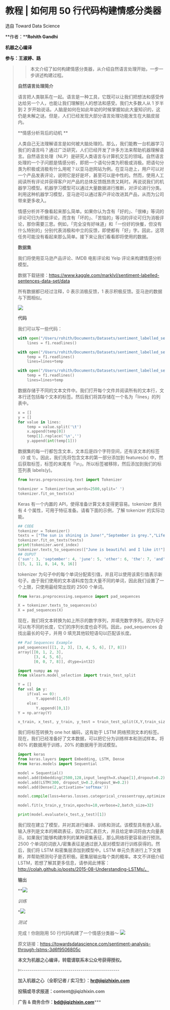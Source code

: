 # 教程 | 如何用 50 行代码构建情感分类器

选自 Toward Data Science

**作者：****Rohith Gandhi**

****机器之心编译****

**参与：王淑婷、路**

> > 本文介绍了如何构建情感分类器，从介绍自然语言处理开始，一步一步讲述构建过程。
> 
> **自然语言处理简介**
> 
> 语言把人类联系在一起。语言是一种工具，它既可以让我们把想法和感受传达给另一个人，也能让我们理解别人的想法和感受。我们大多数人从 1 岁半到 2 岁开始说话。人脑是如何在如此年幼的时候掌握如此大量知识的，这仍是未解之谜。但是，人们已经发现大部分语言处理功能发生在大脑皮层内。
> 
> **情感分析背后的动机 **
> 
> 人类自己无法理解语言是如何被大脑处理的。那么，我们能教一台机器学习我们的语言吗？通过广泛研究，人们已经开发了许多方法来帮助机器理解语言。自然语言处理（NLP）是研究人类语言与计算机交互的领域。自然语言处理的一个子问题是情感分析，即把一个语句分类为积极或消极。把语句分类为积极或消极有什么用呢？以亚马逊网站为例。在亚马逊上，用户可以对一个产品发表评论，说明它是好是坏，甚至可以是中性的。然而，使用人工阅读所有评论并获得客户对产品的总体反馈既昂贵又耗时。再说说我们的机器学习模型。机器学习模型可以通过大量数据进行推断，对评论进行分类。利用这种机器学习模型，亚马逊可以通过客户评论改进其产品，从而为公司带来更多收入。
> 
> 情感分析并不像看起来那么简单。如果你认为含有「好的」、「很棒」等词的评论可归为积极评论，而含有「坏的」、「苦恼的」等词的评论可归为消极评论，那你需要三思。例如，「完全没有好味道」和「一份好的快餐，但没有什么特别的」分别代表消极和中立的反馈，即使都有「好」字。因此，这项任务可能没有看起来那么简单。接下来让我们看看即将使用的数据。
> 
> **数据集**
> 
> 我们将使用亚马逊产品评论、IMDB 电影评论和 Yelp 评论来构建情感分析模型。
> 
> 数据下载链接：https://www.kaggle.com/marklvl/sentiment-labelled-sentences-data-set/data
> 
> 所有数据都已经过注释，0 表示消极反馈，1 表示积极反馈。亚马逊的数据与下图相似。
> 
> ![](img/3427cd1330dc7747ce171fcfc3633bc6-fs8.png)
> 
> **代码**
> 
> 我们可以写一些代码：
> 
> ```py
> with open("/Users/rohith/Documents/Datasets/sentiment_labelled_sentences/amazon_cells_labelled.txt") as f1:
>     lines = f1.readlines()
> 
> with open("/Users/rohith/Documents/Datasets/sentiment_labelled_sentences/imdb_labelled.txt") as f1:
>     temp = f1.readlines()
>     lines=lines+temp
> 
> with open("/Users/rohith/Documents/Datasets/sentiment_labelled_sentences/yelp_labelled.txt") as f1:
>     temp = f1.readlines()
>     lines=lines+temp
> ```
> 
> 数据存储于不同的文本文件中。我们打开每个文件并阅读所有的文本行，文本行还包括每个文本的标签。然后我们将其存储在一个名为「lines」的列表中。
> 
> ```py
> x = []
> y = []
> for value in lines:
>     temp = value.split('\t')
>     x.append(temp[0])
>     temp[1].replace('\n','')
>     y.append(int(temp[1]))
> ```
> 
> 数据集的每一行都包含文本，文本后是四个字符空间，还有该文本的标签（0 或 1）。因此，我们先将包含文本的第一部分添加到 features(x) 中，然后获取标签，标签的末尾有「\n」。所以标签被移除，然后添加到我们的标签列表 labels(y)。
> 
> ```py
> from keras.preprocessing.text import Tokenizer
> 
> tokenizer = Tokenizer(num_words=2500,split=' ')
> tokenizer.fit_on_texts(x)
> ```
> 
> Keras 有一个内置的 API，使得准备计算文本变得更容易。tokenizer 类共有 4 个属性，可用于特征准备。请看下面的示例，了解 tokenizer 的实际功能。
> 
> ```py
> ## CODE
> tokenizer = Tokenizer()
> texts = ["The sun is shining in June!","September is grey.","Life is beautiful in August.","I like it","This and other things?"]
> tokenizer.fit_on_texts(texts)
> print(tokenizer.word_index)
> tokenizer.texts_to_sequences(["June is beautiful and I like it!"])
> ## OUPUT
> {'sun': 3, 'september': 4, 'june': 5, 'other': 6, 'the': 7, 'and': 8, 'like': 9, 'in': 2, 'beautiful': 11, 'grey': 12, 'life': 17, 'it': 16, 'i': 14, 'is': 1, 'august': 15, 'things': 10, 'shining': 13, 'this': 18}
> [[5, 1, 11, 8, 14, 9, 16]]
> ```
> 
> tokenizer 为句子中的每个单词分配索引值，并且可以使用该索引值表示新句子。由于我们使用的文本语料库包含大量不同的单词，因此我们设置了一个上限，只使用最经常出现的 2500 个单词。
> 
> ```py
> from keras.preprocessing.sequence import pad_sequences
> 
> X = tokenizer.texts_to_sequences(x)
> X = pad_sequences(X)
> ```
> 
> 现在，我们将文本转换为如上所示的数字序列，并填充数字序列。因为句子可以有不同的长度，它们的序列长度也会不同。因此，pad_sequences 会找出最长的句子，并用 0 填充其他较短语句以匹配该长度。
> 
> ```py
> ## Pad Sequences Example
> pad_sequences([[1, 2, 3], [3, 4, 5, 6], [7, 8]])
> array([[0, 1, 2, 3],
>        [3, 4, 5, 6],
>        [0, 0, 7, 8]], dtype=int32)
> ```
> 
> ```py
> import numpy as np 
> from sklearn.model_selection import train_test_split
> 
> Y = []
> for val in y:
>     if(val == 0):
>         Y.append([1,0])
>     else:
>         Y.append([0,1])
> Y = np.array(Y)
> 
> x_train, x_test, y_train, y_test = train_test_split(X,Y,train_size=0.8)
> ```
> 
> 我们将标签转换为 one hot 编码，这有助于 LSTM 网络预测文本的标签。现在，我们已经准备好了文本数据，可以把它分为训练样本和测试样本。将 80% 的数据用于训练，20% 的数据用于测试模型。
> 
> ```py
> import keras 
> from keras.layers import Embedding, LSTM, Dense
> from keras.models import Sequential
> 
> model = Sequential()
> model.add(Embedding(2500,128,input_length=X.shape[1],dropout=0.2))
> model.add(LSTM(300, dropout_U=0.2,dropout_W=0.2))
> model.add(Dense(2,activation='softmax'))
> 
> model.compile(loss=keras.losses.categorical_crossentropy,optimizer='adam',metrics=['accuracy'])
> 
> model.fit(x_train,y_train,epochs=10,verbose=2,batch_size=32)
> 
> print(model.evaluate(x_test,y_test)[1])
> ```
> 
> 我们现在建立了模型，并对其进行编译、训练和测试。该模型具有嵌入层。输入序列是文本的稀疏表征，因为词汇表巨大，并且给定单词将由大向量表示。如果我们能够构建序列的某种密集表征，那么网络将更容易进行预测。2500 个单词的词嵌入/密集表征是通过嵌入层对模型进行训练获得的。然后，我们将 LSTM 和密集层添加到模型中。LSTM 单元负责进行上下文推断，并帮助预测句子是否积极。密集层输出每个类的概率。本文不详细介绍 LSTM，若想了解其更多信息，请参阅此博客：http://colah.github.io/posts/2015-08-Understanding-LSTMs/。
> 
> **输出**
> 
>  **![](img/00f4b02c44768a3dd93074363fe808d5-fs8.png)
> 
> *训练*
> 
>  *![](img/d1f35c0de6e8e90a1943cc89f69a799f-fs8.png)
> 
> *测试*
> 
> 完成！你刚刚用 50 行代码构建了一个情感分类器～ ![](img/2d1c94eb4a4ba15f356c96c72092e02b-fs8.png)
> 
> 原文链接：https://towardsdatascience.com/sentiment-analysis-through-lstms-3d6f9506805c
> 
> ****本文为机器之心编译，**转载请联系本公众号获得授权****。**
> 
> ✄------------------------------------------------
> 
> **加入机器之心（全职记者 / 实习生）：hr@jiqizhixin.com**
> 
> **投稿或寻求报道：**content**@jiqizhixin.com**
> 
> **广告 & 商务合作：bd@jiqizhixin.com*****